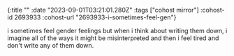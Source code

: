 {:title ""
 :date "2023-09-01T03:21:01.280Z"
 :tags ["cohost mirror"]
 :cohost-id 2693933
 :cohost-url "2693933-i-sometimes-feel-gen"}

i sometimes feel gender feelings but when i think about writing them down, i imagine all of the ways it might be misinterpreted and then i feel tired and don't write any of them down.